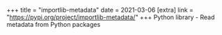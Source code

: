 +++
title = "importlib-metadata"
date = 2021-03-06
[extra]
link = "https://pypi.org/project/importlib-metadata/"
+++
Python library - Read metadata from Python packages

